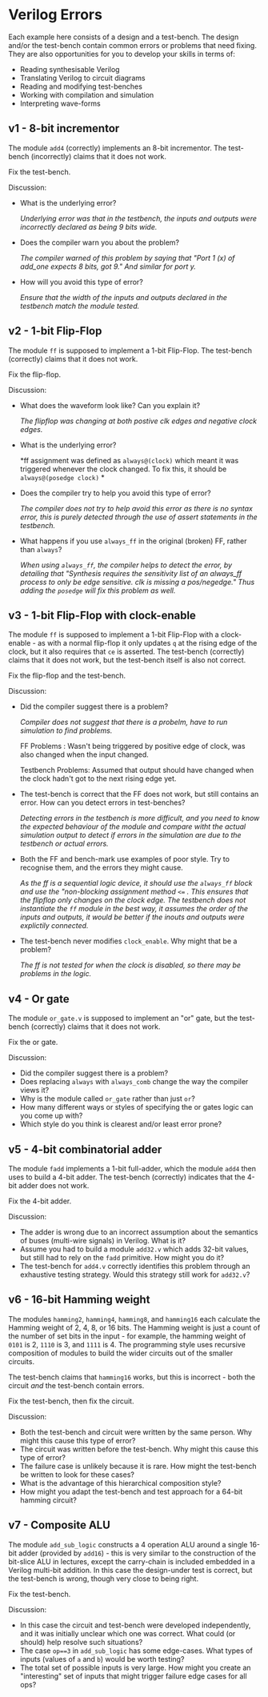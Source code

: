 Verilog Errors
==============

Each example here consists of a design and a test-bench.
The design and/or the test-bench contain common errors
or problems that need fixing. They are also opportunities
for you to develop your skills in terms of:

- Reading synthesisable Verilog
- Translating Verilog to circuit diagrams
- Reading and modifying test-benches
- Working with compilation and simulation
- Interpreting wave-forms

v1 - 8-bit incrementor
----------------------

The module `add4` (correctly) implements an 8-bit incrementor. The test-bench (incorrectly)
claims that it does not work.

Fix the test-bench.

Discussion:

- What is the underlying error?

    *Underlying error was that in the testbench, the inputs and outputs were incorrectly declared as being 9 bits wide.* 

- Does the compiler warn you about the problem?

    *The compiler warned of this problem by saying that "Port 1 (x) of add_one expects 8 bits, got 9." And similar for port y.*

- How will you avoid this type of error?

    *Ensure that the width of the inputs and outputs declared in the testbench match the module tested.*


v2 - 1-bit Flip-Flop
--------------------

The module `ff` is supposed to implement a 1-bit Flip-Flop. The test-bench
(correctly) claims that it does not work.

Fix the flip-flop.

Discussion:

- What does the waveform look like? Can you explain it?

    *The flipflop was changing at both postive clk edges and negative clock edges.*

- What is the underlying error?

    *ff assignment was defined as `always@(clock)` which meant it was triggered whenever the clock changed. To fix this, it should be `always@(posedge clock)` *

- Does the compiler try to help you avoid this type of error?

    *The compiler does not try to help avoid this error as there is no syntax error, this is purely detected through the use of assert statements in the testbench.* 

- What happens if you use `always_ff` in the original (broken) FF, rather than `always`?

    *When using `always_ff`, the compiler helps to detect the error, by detailing that "Synthesis requires the sensitivity list of an always_ff process to only be edge sensitive. clk is missing a pos/negedge." Thus adding the `posedge` will fix this problem as well.*

v3 - 1-bit Flip-Flop with clock-enable
-------------------------------------

The module `ff` is supposed to implement a 1-bit Flip-Flop with a clock-enable - as
with a normal flip-flop it only updates `q` at the rising edge of the clock,
but it also requires that `ce` is asserted. The test-bench (correctly) claims that
it does not work, but the test-bench itself is also not correct.

Fix the flip-flop and the test-bench.


Discussion:

- Did the compiler suggest there is a problem?

  *Compiler does not suggest that there is a probelm, have to run simulation to find problems.* 

  FF Problems : Wasn't being triggered by positive edge of clock, was also changed when the input changed. 

  Testbench Problems: Assumed that output should have changed when the clock hadn't got to the next rising edge yet. 

- The test-bench is correct that the FF does not work, but still contains an error. How can you
    detect errors in test-benches?

    *Detecting errors in the testbench is more difficult, and you need to know the expected behaviour of the module and compare witht the actual simulation output to detect if errors in the simulation are due to the testbench or actual errors.*

- Both the FF and bench-mark use examples of poor style. Try to recognise them, and the errors they might cause.

    *As the ff is a sequential logic device, it should use the `always_ff` block and use the "non-blocking assignment method `<=` . This ensures that the flipflop only changes on the clock edge. The testbench does not instantiate the `ff` module in the best way, it assumes the order of the inputs and outputs, it would be better if the inouts and outputs were explictily connected.*

- The test-bench never modifies `clock_enable`. Why might that be a problem?

    *The ff is not tested for when the clock is disabled, so there may be problems in the logic.*

v4 - Or gate
------------

The module `or_gate.v` is supposed to implement an "or" gate, but the test-bench
(correctly) claims that it does not work.

Fix the or gate.

Discussion:

- Did the compiler suggest there is a problem?
- Does replacing `always` with `always_comb` change the way the compiler views it?
- Why is the module called `or_gate` rather than just `or`?
- How many different ways or styles of specifying the or gates logic can you come up with?
- Which style do you think is clearest and/or least error prone?

v5 - 4-bit combinatorial adder
------------------------------

The module `fadd` implements a 1-bit full-adder, which the module `add4` then
uses to build a 4-bit adder. The test-bench (correctly) indicates that the
4-bit adder does not work.

Fix the 4-bit adder.

Discussion:

- The adder is wrong due to an incorrect assumption about the semantics of buses (multi-wire signals) in Verilog. What is it?
- Assume you had to build a module `add32.v` which adds 32-bit values, but still had to rely on the `fadd` primitive. How might you do it?
- The test-bench for `add4.v` correctly identifies this problem through an exhaustive testing strategy. Would this strategy still work for `add32.v`?


v6 - 16-bit Hamming weight
--------------------------

The modules `hamming2`, `hamming4`, `hamming8`, and `hamming16` each calculate the Hamming weight of
2, 4, 8, or 16 bits. The Hamming weight is just a count of the number of set bits in the input - for
example, the hamming weight of `0101` is 2, `1110` is 3, and `1111` is 4. The programming style
uses recursive composition of modules to build the wider circuits out of the smaller circuits.

The test-bench claims that `hamming16` works, but this is incorrect - both the
circuit _and_ the test-bench contain errors.

Fix the test-bench, then fix the circuit.

Discussion:
- Both the test-bench and circuit were written by the same person. Why might this cause this type of error?
- The circuit was written before the test-bench. Why might this cause this type of error?
- The failure case is unlikely because it is rare. How might the test-bench be written to look for these cases?
- What is the advantage of this hierarchical composition style?
- How might you adapt the test-bench and test approach for a 64-bit hamming circuit?

v7 - Composite ALU
------------------

The module `add_sub_logic` constructs a 4 operation ALU around a single 16-bit adder (provided by `add16`) -
this is very similar to the construction of the bit-slice ALU in lectures, except the carry-chain is
included embedded in a Verilog multi-bit addition. In this case the design-under test is correct,
but the test-bench is wrong, though very close to being right.

Fix the test-bench.

Discussion:

- In this case the circuit and test-bench were developed independently, and it was initially unclear which one was correct. What
  could (or should) help resolve such situations?
- The case `op==3` in `add_sub_logic` has some edge-cases. What types of inputs (values of `a` and `b`) would be worth
    testing?
- The total set of possible inputs is very large. How might you create an "interesting" set of inputs that
    might trigger failure edge cases for all ops?
